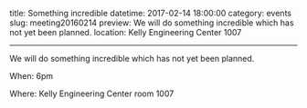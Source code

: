 title: Something incredible
datetime: 2017-02-14 18:00:00
category: events
slug: meeting20160214
preview: We will do something incredible which has not yet been planned.
location: Kelly Engineering Center 1007

---

We will do something incredible which has not yet been planned.

When: 6pm

Where: Kelly Engineering Center room 1007
